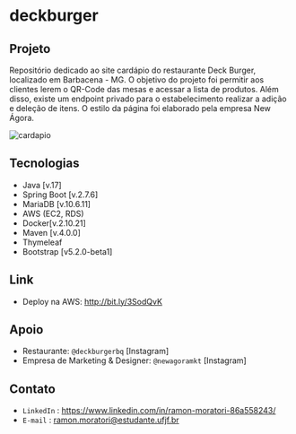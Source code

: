 # deckburger

## Projeto

Repositório dedicado ao site cardápio do restaurante Deck Burger, localizado em Barbacena - MG. O objetivo do projeto foi permitir aos clientes
lerem o QR-Code das mesas e acessar a lista de produtos. Além disso, existe um endpoint privado para o estabelecimento realizar a adição e deleção
de itens. O estilo da página foi elaborado pela empresa New Ágora.

![cardapio](https://user-images.githubusercontent.com/90486302/220179690-2d0109ac-72f7-410d-bf38-efd3993b96e8.png)

## Tecnologias

- Java [v.17]
- Spring Boot [v.2.7.6]
- MariaDB [v.10.6.11]
- AWS (EC2, RDS)
- Docker[v.2.10.21]
- Maven [v.4.0.0]
- Thymeleaf
- Bootstrap [v5.2.0-beta1]

## Link

- Deploy na AWS: http://bit.ly/3SodQvK

## Apoio

- Restaurante: `@deckburgerbq` [Instagram]
- Empresa de Marketing & Designer: `@newagoramkt` [Instagram]

## Contato

- `LinkedIn` : https://www.linkedin.com/in/ramon-moratori-86a558243/
- `E-mail` : ramon.moratori@estudante.ufjf.br

